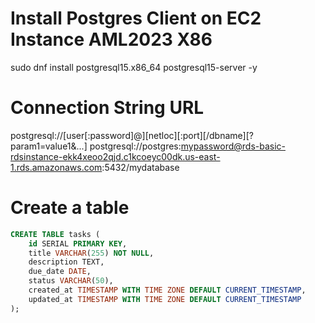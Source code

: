 # Install Postgres Client on EC2 Instance AML2023 X86

sudo dnf install postgresql15.x86_64 postgresql15-server -y

# Connection String URL

postgresql://[user[:password]@][netloc][:port][/dbname][?param1=value1&...]
postgresql://postgres:mypassword@rds-basic-rdsinstance-ekk4xeoo2qjd.c1kcoeyc00dk.us-east-1.rds.amazonaws.com:5432/mydatabase

# Create a table

```sql
CREATE TABLE tasks (
    id SERIAL PRIMARY KEY,
    title VARCHAR(255) NOT NULL,
    description TEXT,
    due_date DATE,
    status VARCHAR(50),
    created_at TIMESTAMP WITH TIME ZONE DEFAULT CURRENT_TIMESTAMP,
    updated_at TIMESTAMP WITH TIME ZONE DEFAULT CURRENT_TIMESTAMP
);
```